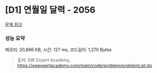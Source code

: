 # [D1] 연월일 달력 - 2056 

[문제 링크](https://swexpertacademy.com/main/code/problem/problemDetail.do?contestProbId=AV5QLkdKAz4DFAUq) 

### 성능 요약

메모리: 20,896 KB, 시간: 127 ms, 코드길이: 1,270 Bytes



> 출처: SW Expert Academy, https://swexpertacademy.com/main/code/problem/problemList.do